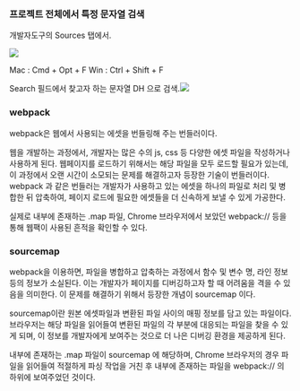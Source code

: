 ### 프로젝트 전체에서 특정 문자열 검색

개발자도구의 Sources 탭에서.

![](https://dreamhack-lecture.s3.amazonaws.com/media/d960558424e4522682af895472b9a63bbd2a9dc523c699a8e5c74058760eacec.png)

Mac : Cmd + Opt + F
Win : Ctrl + Shift + F

Search 필드에서 찾고자 하는 문자열 DH 으로 검색.![](https://dreamhack-lecture.s3.amazonaws.com/media/86132756094bff47b5c80369142e0ffc82ff2646a192b2937bcac7c15463dbd3.png)

### webpack

webpack은 웹에서 사용되는 에셋을 번들링해 주는 번들러이다.

웹을 개발하는 과정에서, 개발자는 많은 수의 js, css 등 다양한 에셋 파일을 작성하거나 사용하게 된다. 웹페이지를 로드하기 위해서는 해당 파일을 모두 로드할 필요가 있는데, 이 과정에서 오랜 시간이 소모되는 문제를 해결하고자 등장한 기술이 번들러이다. webpack 과 같은 번들러는 개발자가 사용하고 있는 에셋을 하나의 파일로 처리 및 병합한 뒤 압축하여, 페이지 로드에 필요한 에셋들을 더 신속하게 보낼 수 있게 가공한다.

실제로 내부에 존재하는 .map 파일, Chrome 브라우저에서 보았던 webpack:// 등을 통해 웹팩이 사용된 흔적을 확인할 수 있다.

### sourcemap

webpack을 이용하면, 파일을 병합하고 압축하는 과정에서 함수 및 변수 명, 라인 정보 등의 정보가 소실된다. 이는 개발자가 페이지를 디버깅하고자 할 때 어려움을 격을 수 있음을 의미한다. 이 문제를 해결하기 위해서 등장한 개념이 sourcemap 이다.

sourcemap이란 원본 에셋파일과 변환된 파일 사이의 매핑 정보를 담고 있는 파일이다. 브라우저는 해당 파일을 읽어들여 변환된 파일의 각 부분에 대응되는 파일을 찾을 수 있게 되며, 이 정보를 개발자에게 보여주는 것으로 더 나은 디버깅 환경을 제공하게 된다.

내부에 존재하는 .map  파일이 sourcemap 에 해당하며, Chrome  브라우저의 경우 파일을 읽어들여 적절하게 파싱 작업을 거친 후 내부에 존재하는 파일을 webpack:// 의 하위에 보여주었던 것이다.